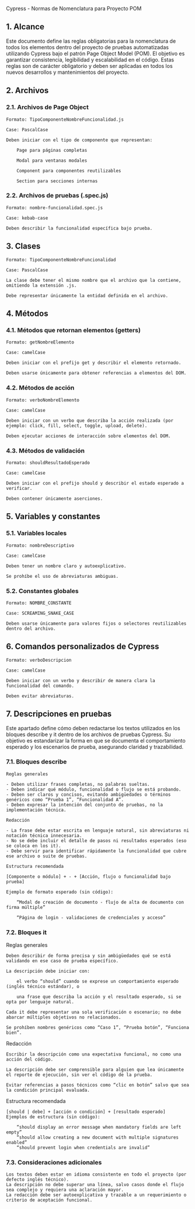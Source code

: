 Cypress - Normas de Nomenclatura para Proyecto POM
## 1. Alcance

Este documento define las reglas obligatorias para la nomenclatura de todos los elementos dentro del proyecto de pruebas automatizadas utilizando Cypress bajo el patrón Page Object Model (POM). El objetivo es garantizar consistencia, legibilidad y escalabilidad en el código. Estas reglas son de carácter obligatorio y deben ser aplicadas en todos los nuevos desarrollos y mantenimientos del proyecto.

## 2. Archivos
### 2.1. Archivos de Page Object

    Formato: TipoComponenteNombreFuncionalidad.js

    Case: PascalCase

    Deben iniciar con el tipo de componente que representan:

        Page para páginas completas

        Modal para ventanas modales

        Component para componentes reutilizables

        Section para secciones internas

### 2.2. Archivos de pruebas (.spec.js)

    Formato: nombre-funcionalidad.spec.js

    Case: kebab-case

    Deben describir la funcionalidad específica bajo prueba.

## 3. Clases

    Formato: TipoComponenteNombreFuncionalidad

    Case: PascalCase

    La clase debe tener el mismo nombre que el archivo que la contiene, omitiendo la extensión .js.

    Debe representar únicamente la entidad definida en el archivo.

## 4. Métodos
### 4.1. Métodos que retornan elementos (getters)

    Formato: getNombreElemento

    Case: camelCase

    Deben iniciar con el prefijo get y describir el elemento retornado.

    Deben usarse únicamente para obtener referencias a elementos del DOM.

### 4.2. Métodos de acción

    Formato: verboNombreElemento

    Case: camelCase

    Deben iniciar con un verbo que describa la acción realizada (por ejemplo: click, fill, select, toggle, upload, delete).

    Deben ejecutar acciones de interacción sobre elementos del DOM.

### 4.3. Métodos de validación

    Formato: shouldResultadoEsperado

    Case: camelCase

    Deben iniciar con el prefijo should y describir el estado esperado a verificar.

    Deben contener únicamente aserciones.

## 5. Variables y constantes

### 5.1. Variables locales

    Formato: nombreDescriptivo

    Case: camelCase

    Deben tener un nombre claro y autoexplicativo.

    Se prohíbe el uso de abreviaturas ambiguas.

### 5.2. Constantes globales

    Formato: NOMBRE_CONSTANTE

    Case: SCREAMING_SNAKE_CASE

    Deben usarse únicamente para valores fijos o selectores reutilizables dentro del archivo.

## 6. Comandos personalizados de Cypress

    Formato: verboDescripcion

    Case: camelCase

    Deben iniciar con un verbo y describir de manera clara la funcionalidad del comando.

    Deben evitar abreviaturas.

## 7. Descripciones en pruebas

Este apartado define cómo deben redactarse los textos utilizados en los bloques describe y it dentro de los archivos de pruebas Cypress. Su objetivo es estandarizar la forma en que se documenta el comportamiento esperado y los escenarios de prueba, asegurando claridad y trazabilidad.
### 7.1. Bloques describe
    Reglas generales

    - Deben utilizar frases completas, no palabras sueltas.
    - Deben indicar qué módulo, funcionalidad o flujo se está probando.
    - Deben ser claros y concisos, evitando ambigüedades o términos genéricos como “Prueba 1”, “Funcionalidad A”.
    - Deben expresar la intención del conjunto de pruebas, no la implementación técnica.

    Redacción

    - La frase debe estar escrita en lenguaje natural, sin abreviaturas ni notación técnica innecesaria.
    - No se debe incluir el detalle de pasos ni resultados esperados (eso se coloca en los it).
    - Debe servir para identificar rápidamente la funcionalidad que cubre ese archivo o suite de pruebas.

    Estructura recomendada

    [Componente o módulo] + - + [Acción, flujo o funcionalidad bajo prueba]

    Ejemplo de formato esperado (sin código):

        “Modal de creación de documento - flujo de alta de documento con firma múltiple”

        “Página de login - validaciones de credenciales y acceso”

### 7.2. Bloques it
Reglas generales

    Deben describir de forma precisa y sin ambigüedades qué se está validando en ese caso de prueba específico.

    La descripción debe iniciar con:

        el verbo “should” cuando se exprese un comportamiento esperado (inglés técnico estándar), o

        una frase que describa la acción y el resultado esperado, si se opta por lenguaje natural.

    Cada it debe representar una sola verificación o escenario; no debe abarcar múltiples objetivos no relacionados.

    Se prohíben nombres genéricos como “Caso 1”, “Prueba botón”, “Funciona bien”.

Redacción

    Escribir la descripción como una expectativa funcional, no como una acción del código.

    La descripción debe ser comprensible para alguien que lea únicamente el reporte de ejecución, sin ver el código de la prueba.

    Evitar referencias a pasos técnicos como “clic en botón” salvo que sea la condición principal evaluada.

Estructura recomendada

    [should | debe] + [acción o condición] + [resultado esperado]
    Ejemplos de estructura (sin código):

        “should display an error message when mandatory fields are left empty”
        “should allow creating a new document with multiple signatures enabled”
        “should prevent login when credentials are invalid”

### 7.3. Consideraciones adicionales

    Los textos deben estar en idioma consistente en todo el proyecto (por defecto inglés técnico).
    La descripción no debe superar una línea, salvo casos donde el flujo sea complejo y requiera una aclaración mayor.
    La redacción debe ser autoexplicativa y trazable a un requerimiento o criterio de aceptación funcional.

